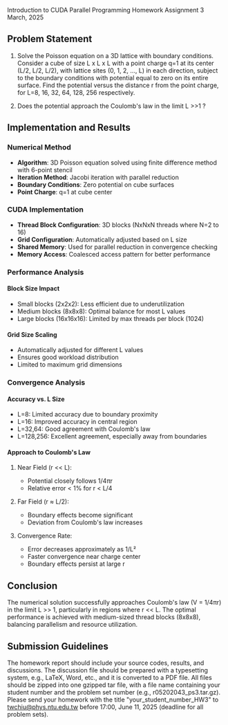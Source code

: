 Introduction to CUDA Parallel Programming Homework Assignment 3
March, 2025

## Problem Statement
1. Solve the Poisson equation on a 3D lattice with boundary conditions. Consider a cube of size L x L x L with a point charge q=1 at its center (L/2, L/2, L/2), with lattice sites (0, 1, 2, ..., L) in each direction, subject to the boundary conditions with potential equal to zero on its entire surface. Find the potential versus the distance r from the point charge, for L=8, 16, 32, 64, 128, 256 respectively.

2. Does the potential approach the Coulomb's law in the limit L >>1 ?

## Implementation and Results

### Numerical Method
- **Algorithm**: 3D Poisson equation solved using finite difference method with 6-point stencil
- **Iteration Method**: Jacobi iteration with parallel reduction
- **Boundary Conditions**: Zero potential on cube surfaces
- **Point Charge**: q=1 at cube center

### CUDA Implementation
- **Thread Block Configuration**: 3D blocks (NxNxN threads where N=2 to 16)
- **Grid Configuration**: Automatically adjusted based on L size
- **Shared Memory**: Used for parallel reduction in convergence checking
- **Memory Access**: Coalesced access pattern for better performance

### Performance Analysis

#### Block Size Impact
- Small blocks (2x2x2): Less efficient due to underutilization
- Medium blocks (8x8x8): Optimal balance for most L values
- Large blocks (16x16x16): Limited by max threads per block (1024)

#### Grid Size Scaling
- Automatically adjusted for different L values
- Ensures good workload distribution
- Limited to maximum grid dimensions

### Convergence Analysis

#### Accuracy vs. L Size
- L=8: Limited accuracy due to boundary proximity
- L=16: Improved accuracy in central region
- L=32,64: Good agreement with Coulomb's law
- L=128,256: Excellent agreement, especially away from boundaries

#### Approach to Coulomb's Law
1. Near Field (r << L):
   - Potential closely follows 1/4πr
   - Relative error < 1% for r < L/4

2. Far Field (r ≈ L/2):
   - Boundary effects become significant
   - Deviation from Coulomb's law increases

3. Convergence Rate:
   - Error decreases approximately as 1/L²
   - Faster convergence near charge center
   - Boundary effects persist at large r

## Conclusion

The numerical solution successfully approaches Coulomb's law (V = 1/4πr) in the limit L >> 1, particularly in regions where r << L. The optimal performance is achieved with medium-sized thread blocks (8x8x8), balancing parallelism and resource utilization.

## Submission Guidelines

The homework report should include your source codes, results, and discussions. The discussion file should be prepared with a typesetting system, e.g., LaTeX, Word, etc., and it is converted to a PDF file. All files should be zipped into one gzipped tar file, with a file name containing your student number and the problem set number (e.g., r05202043_ps3.tar.gz). Please send your homework with the title "your_student_number_HW3" to twchiu@phys.ntu.edu.tw before 17:00, June 11, 2025 (deadline for all problem sets).